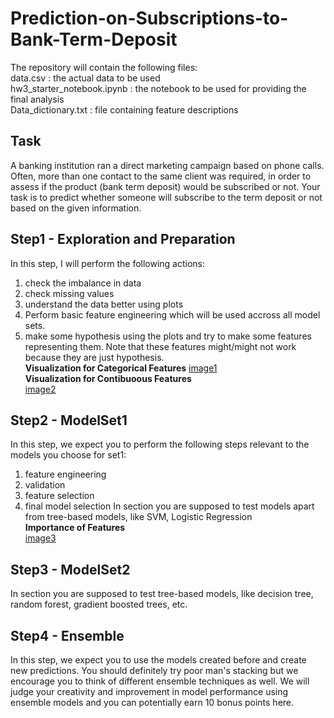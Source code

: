 # Prediction-on-Subscriptions-to-Bank-Term-Deposit
The repository will contain the following files:  
data.csv : the actual data to be used  
hw3_starter_notebook.ipynb : the notebook to be used for providing the final analysis  
Data_dictionary.txt : file containing feature descriptions  

## Task
A banking institution ran a direct marketing campaign based on phone calls. Often, more than one contact to the same client was required, in order to assess if the product (bank term deposit) would be subscribed or not. Your task is to predict whether someone will subscribe to the term deposit or not based on the given information.  

## Step1 - Exploration and Preparation
In this step, I will perform the following actions:
1. check the imbalance in data
2. check missing values
3. understand the data better using plots
4. Perform basic feature engineering which will be used accross all model sets.
5. make some hypothesis using the plots and try to make some features representing them. Note that these features might/might not work because they are just hypothesis.   
**Visualization for Categorical Features**
[image1](image1.JPG)  
**Visualization for Contibuoous Features**  
[image2](image2.JPG)  

## Step2 - ModelSet1 
In this step, we expect you to perform the following steps relevant to the models you choose for set1:
1. feature engineering
2. validation
3. feature selection
4. final model selection
In section you are supposed to test models apart from tree-based models, like SVM, Logistic Regression  
**Importance of Features**  
[image3](image3.JPG)

## Step3 - ModelSet2
In section you are supposed to test tree-based models, like decision tree, random forest, gradient boosted trees, etc.

## Step4 - Ensemble 
In this step, we expect you to use the models created before and create new predictions. You should definitely try poor man's stacking but we encourage you to think of different ensemble techniques as well. We will judge your creativity and improvement in model performance using ensemble models and you can potentially earn 10 bonus points here.
